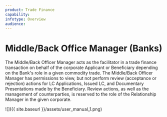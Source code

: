 ```yaml
---
product: Trade Finance
capability:
infotype: Overview
audience:
---
```


# Middle/Back Office Manager  \(Banks\)

The Middle/Back Officer Manager acts as the facilitator in a trade finance transaction on behalf of the corporate Applicant or Beneficiary depending on the Bank&#39;s role in a given commodity trade. The Middle/Back Officer Manager has permissions to view, but not perform review \(acceptance or rejection\) actions for LC Applications, Issued LC, and Documentary Presentations made by the Beneficiary. Review actions, as well as the management of counterparties, is reserved to the role of the Relationship Manager in the given corporate.

![]({{ site.baseurl }}/assets/user_manual_1.png)